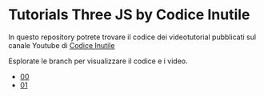 # Tutorials Three JS by Codice Inutile

In questo repository potrete trovare il codice dei videotutorial pubblicati sul canale Youtube di [Codice Inutile](https://www.youtube.com/channel/UCp6sB4tHnhHcRFSGRm36xOQ/videos)

Esplorate le branch per visualizzare il codice e i video.

* [00](../tree/video-00)
* [01](../tree/video-01)
